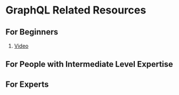 # GraphQL Related Resources

## For Beginners

1. [Video](https://www.youtube.com/watch?v=ed8SzALpx1Q)
## For People with Intermediate Level Expertise

## For Experts
